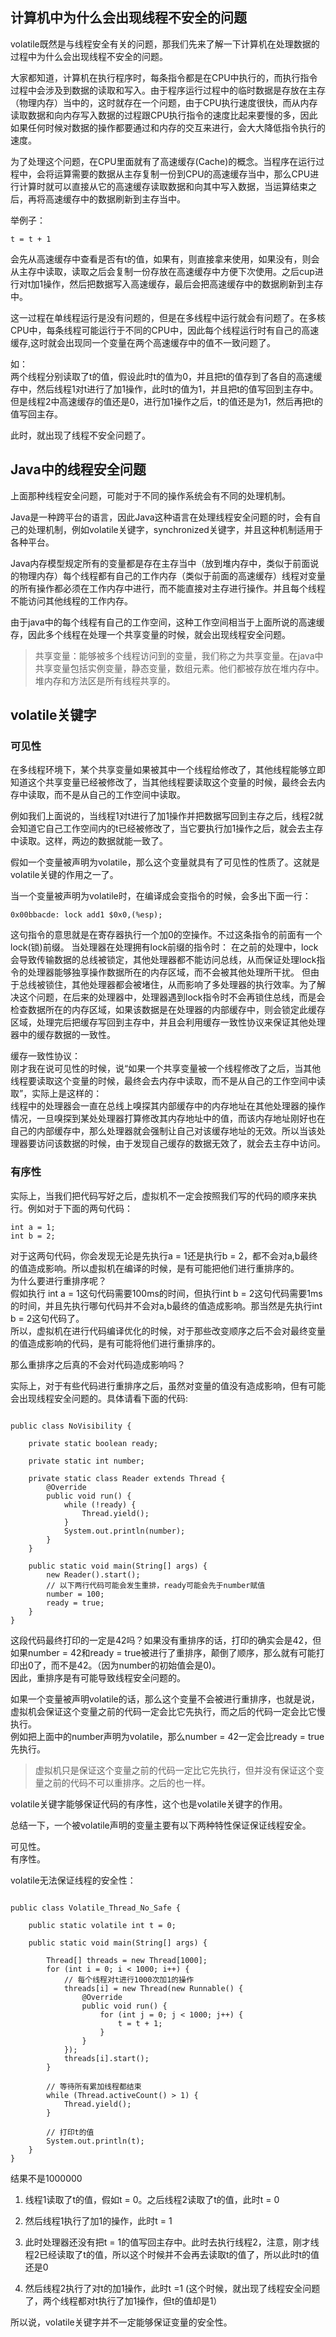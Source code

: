 ## 计算机中为什么会出现线程不安全的问题
volatile既然是与线程安全有关的问题，那我们先来了解一下计算机在处理数据的过程中为什么会出现线程不安全的问题。  

大家都知道，计算机在执行程序时，每条指令都是在CPU中执行的，而执行指令过程中会涉及到数据的读取和写入。由于程序运行过程中的临时数据是存放在主存（物理内存）当中的，这时就存在一个问题，由于CPU执行速度很快，而从内存读取数据和向内存写入数据的过程跟CPU执行指令的速度比起来要慢的多，因此如果任何时候对数据的操作都要通过和内存的交互来进行，会大大降低指令执行的速度。

为了处理这个问题，在CPU里面就有了高速缓存(Cache)的概念。当程序在运行过程中，会将运算需要的数据从主存复制一份到CPU的高速缓存当中，那么CPU进行计算时就可以直接从它的高速缓存读取数据和向其中写入数据，当运算结束之后，再将高速缓存中的数据刷新到主存当中。

举例子：
```
t = t + 1
```

会先从高速缓存中查看是否有t的值，如果有，则直接拿来使用，如果没有，则会从主存中读取，读取之后会复制一份存放在高速缓存中方便下次使用。之后cup进行对t加1操作，然后把数据写入高速缓存，最后会把高速缓存中的数据刷新到主存中。

这一过程在单线程运行是没有问题的，但是在多线程中运行就会有问题了。在多核CPU中，每条线程可能运行于不同的CPU中，因此每个线程运行时有自己的高速缓存,这时就会出现同一个变量在两个高速缓存中的值不一致问题了。

如：  
两个线程分别读取了t的值，假设此时t的值为0，并且把t的值存到了各自的高速缓存中，然后线程1对t进行了加1操作，此时t的值为1，并且把t的值写回到主存中。但是线程2中高速缓存的值还是0，进行加1操作之后，t的值还是为1，然后再把t的值写回主存。

此时，就出现了线程不安全问题了。

## Java中的线程安全问题
上面那种线程安全问题，可能对于不同的操作系统会有不同的处理机制。

Java是一种跨平台的语言，因此Java这种语言在处理线程安全问题的时，会有自己的处理机制，例如volatile关键字，synchronized关键字，并且这种机制适用于各种平台。

Java内存模型规定所有的变量都是存在主存当中（放到堆内存中，类似于前面说的物理内存）每个线程都有自己的工作内存（类似于前面的高速缓存）线程对变量的所有操作都必须在工作内存中进行，而不能直接对主存进行操作。并且每个线程不能访问其他线程的工作内存。

由于java中的每个线程有自己的工作空间，这种工作空间相当于上面所说的高速缓存，因此多个线程在处理一个共享变量的时候，就会出现线程安全问题。

> 共享变量：能够被多个线程访问到的变量，我们称之为共享变量。在java中共享变量包括实例变量，静态变量，数组元素。他们都被存放在堆内存中。堆内存和方法区是所有线程共享的。

## volatile关键字
### 可见性
在多线程环境下，某个共享变量如果被其中一个线程给修改了，其他线程能够立即知道这个共享变量已经被修改了，当其他线程要读取这个变量的时候，最终会去内存中读取，而不是从自己的工作空间中读取。

例如我们上面说的，当线程1对t进行了加1操作并把数据写回到主存之后，线程2就会知道它自己工作空间内的t已经被修改了，当它要执行加1操作之后，就会去主存中读取。这样，两边的数据就能一致了。

假如一个变量被声明为volatile，那么这个变量就具有了可见性的性质了。这就是volatile关键的作用之一了。

当一个变量被声明为volatile时，在编译成会变指令的时候，会多出下面一行：
```
0x00bbacde: lock add1 $0x0,(%esp);
```
这句指令的意思就是在寄存器执行一个加0的空操作。不过这条指令的前面有一个lock(锁)前缀。
当处理器在处理拥有lock前缀的指令时：
在之前的处理中，lock会导致传输数据的总线被锁定，其他处理器都不能访问总线，从而保证处理lock指令的处理器能够独享操作数据所在的内存区域，而不会被其他处理所干扰。
但由于总线被锁住，其他处理器都会被堵住，从而影响了多处理器的执行效率。为了解决这个问题，在后来的处理器中，处理器遇到lock指令时不会再锁住总线，而是会检查数据所在的内存区域，如果该数据是在处理器的内部缓存中，则会锁定此缓存区域，处理完后把缓存写回到主存中，并且会利用缓存一致性协议来保证其他处理器中的缓存数据的一致性。

缓存一致性协议：  
刚才我在说可见性的时候，说“如果一个共享变量被一个线程修改了之后，当其他线程要读取这个变量的时候，最终会去内存中读取，而不是从自己的工作空间中读取”，实际上是这样的：  
线程中的处理器会一直在总线上嗅探其内部缓存中的内存地址在其他处理器的操作情况，一旦嗅探到某处处理器打算修改其内存地址中的值，而该内存地址刚好也在自己的内部缓存中，那么处理器就会强制让自己对该缓存地址的无效。所以当该处理器要访问该数据的时候，由于发现自己缓存的数据无效了，就会去主存中访问。

### 有序性
实际上，当我们把代码写好之后，虚拟机不一定会按照我们写的代码的顺序来执行。例如对于下面的两句代码：

```
int a = 1;
int b = 2;
```
对于这两句代码，你会发现无论是先执行a = 1还是执行b = 2，都不会对a,b最终的值造成影响。所以虚拟机在编译的时候，是有可能把他们进行重排序的。  
为什么要进行重排序呢？  
假如执行 int a = 1这句代码需要100ms的时间，但执行int b = 2这句代码需要1ms的时间，并且先执行哪句代码并不会对a,b最终的值造成影响。那当然是先执行int b = 2这句代码了。  
所以，虚拟机在进行代码编译优化的时候，对于那些改变顺序之后不会对最终变量的值造成影响的代码，是有可能将他们进行重排序的。

那么重排序之后真的不会对代码造成影响吗？

实际上，对于有些代码进行重排序之后，虽然对变量的值没有造成影响，但有可能会出现线程安全问题的。具体请看下面的代码:

```

public class NoVisibility {

	private static boolean ready;

	private static int number;

	private static class Reader extends Thread {
		@Override
		public void run() {
			while (!ready) {
				Thread.yield();
			}
			System.out.println(number);
		}
	}

	public static void main(String[] args) {
		new Reader().start();
		// 以下两行代码可能会发生重排，ready可能会先于number赋值
		number = 100;
		ready = true;
	}
}

```

这段代码最终打印的一定是42吗？如果没有重排序的话，打印的确实会是42，但如果number = 42和ready = true被进行了重排序，颠倒了顺序，那么就有可能打印出0了，而不是42。（因为number的初始值会是0)。  
因此，重排序是有可能导致线程安全问题的。  

如果一个变量被声明volatile的话，那么这个变量不会被进行重排序，也就是说，虚拟机会保证这个变量之前的代码一定会比它先执行，而之后的代码一定会比它慢执行。  
例如把上面中的number声明为volatile，那么number = 42一定会比ready = true先执行。  

> 虚拟机只是保证这个变量之前的代码一定比它先执行，但并没有保证这个变量之前的代码不可以重排序。之后的也一样。

volatile关键字能够保证代码的有序性，这个也是volatile关键字的作用。  

总结一下，一个被volatile声明的变量主要有以下两种特性保证保证线程安全。

可见性。  
有序性。

volatile无法保证线程的安全性：

```

public class Volatile_Thread_No_Safe {

	public static volatile int t = 0;

	public static void main(String[] args) {

		Thread[] threads = new Thread[1000];
		for (int i = 0; i < 1000; i++) {
			// 每个线程对t进行1000次加1的操作
			threads[i] = new Thread(new Runnable() {
				@Override
				public void run() {
					for (int j = 0; j < 1000; j++) {
						t = t + 1;
					}
				}
			});
			threads[i].start();
		}

		// 等待所有累加线程都结束
		while (Thread.activeCount() > 1) {
			Thread.yield();
		}

		// 打印t的值
		System.out.println(t);
	}
}
```
结果不是1000000

1. 线程1读取了t的值，假如t = 0。之后线程2读取了t的值，此时t = 0

2. 然后线程1执行了加1的操作，此时t = 1
3. 此时处理器还没有把t = 1的值写回主存中。此时去执行线程2，注意，刚才线程2已经读取了t的值，所以这个时候并不会再去读取t的值了，所以此时t的值还是0
4. 然后线程2执行了对t的加1操作，此时t =1 (这个时候，就出现了线程安全问题了，两个线程都对t执行了加1操作，但t的值却是1）

所以说，volatile关键字并不一定能够保证变量的安全性。